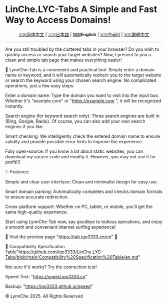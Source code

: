 # LinChe.LYC-Tabs A Simple and Fast Way to Access Domains!

<p align="center" class="language" title="Language selection 语言选择">
  <a href="README.md">🇨🇳简体中文</a> | 
<a href="README_ja_jp.md">🇯🇵日本語</a> | 
    <b>🇺🇸English</b> | 
<a href="README_ko_kr.md">🇰🇷한국어</a> |
  <a href="README_zh_hant.md">🇭🇰繁體中文</a> 
</p>
<hr>
Are you still troubled by the cluttered tabs in your browser? Do you wish to quickly access or search your target websites? Now, I present to you a clean and simple tab page that makes everything easier!

🔗 LynnChe-Tab is a convenient and practical tool. Simply enter a domain name or keyword, and it will automatically redirect you to the target website or search the keyword using your chosen search engine. No complicated operations, just a few easy steps:

Enter a domain name: Type the domain you want to visit into the input box. Whether it's "example.com" or "https://example.com
", it will be recognized instantly.

Search engine (for keyword search only): Three search engines are built in (Bing, Google, Baidu). Of course, you can also add your own search engines if you like.

Smart checking: We intelligently check the entered domain name to ensure validity and provide possible error hints to improve the experience.

Fully open-source: If you know a bit about static websites, you can download my source code and modify it. However, you may not use it for profit!!!

✨ Features:

Simple and clear user interface: Clean and minimalist design for easy use.

Smart domain parsing: Automatically completes and checks domain formats to ensure accurate redirection.

Cross-platform support: Whether on PC, tablet, or mobile, you’ll get the same high-quality experience.

Start using LynnChe-Tab now, say goodbye to tedious operations, and enjoy a smooth and convenient internet surfing experience!

📌 Visit the preview page "https://tab.iqo3333.cn/en" 🔗

🔗 Compatibility Specification Table"https://github.com/iqo3333/LinChe.LYC-Tabs/blob/main/Compatibility%20Specification%20Table/en.md" 

Not sure if it works? Try the connection test!

Speed Test: "https://speed.iqo3333.cn"

Backup: "https://iqo3333.github.io/speed"

© LynnChe 2025. All Rights Reserved
